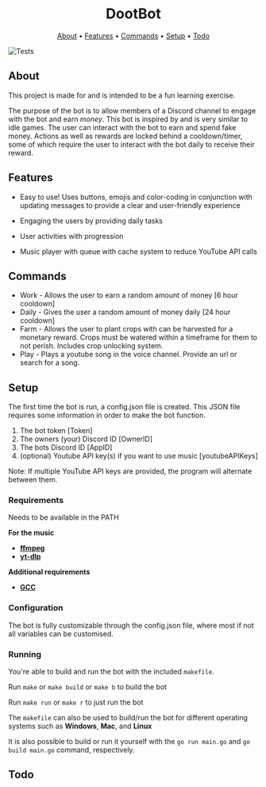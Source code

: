 <h1 align="center">
  DootBot
</h1>

<p align="center">
  <a href="#about">About</a>
  •
  <a href="#features">Features</a>
  •
  <a href="#commands">Commands</a>
  •
  <a href="#setup">Setup</a>
  •
  <a href="#todo">Todo</a>
  
</p>

![Tests](https://github.com/CarlFlo/dootBot/actions/workflows/go.yml/badge.svg)

## About

This project is made for and is intended to be a fun learning exercise.

The purpose of the bot is to allow members of a Discord channel to engage with the bot and earn *money*. This bot is inspired by and is very similar to idle games. The user can interact with the bot to earn and spend fake money. Actions as well as rewards are locked behind a cooldown/timer, some of which require the user to interact with the bot daily to receive their reward.

## Features

- Easy to use! Uses buttons, emojis and color-coding in conjunction with updating messages to provide a clear and user-friendly experience 

- Engaging the users by providing daily tasks 

- User activities with progression

- Music player with queue with cache system to reduce YouTube API calls

## Commands

- Work - Allows the user to earn a random amount of money [6 hour cooldown]
- Daily - Gives the user a random amount of money daily [24 hour cooldown]
- Farm - Allows the user to plant crops with can be harvested for a monetary reward. Crops must be watered within a timeframe for them to not perish. Includes crop unlocking system.
- Play - Plays a youtube song in the voice channel. Provide an url or search for a song.

## Setup

The first time the bot is run, a config.json file is created. This JSON file requires some information in order to make the bot function.

1. The bot token [Token]
2. The owners (your) Discord ID [OwnerID]
3. The bots Discord ID [AppID]
4. (optional) Youtube API key(s) if you want to use music [youtubeAPIKeys] 


Note: If multiple YouTube API keys are provided, the program will alternate between them.

### Requirements 

Needs to be available in the PATH

**For the music**
* [**ffmpeg**](https://ffmpeg.org/download.html)
* [**yt-dlp**](https://github.com/yt-dlp/yt-dlp/releases)

**Additional requirements**
* [**GCC**](https://gcc.gnu.org/)

### Configuration

The bot is fully customizable through the config.json file, where most if not all variables can be customised.

### Running

You're able to build and run the bot with the included `makefile`.

Run `make` or `make build` or `make b` to build the bot

Run `make run` or `make r` to just run the bot

The `makefile` can also be used to build/run the bot for different operating systems such as **Windows**, **Mac**, and **Linux**

It is also possible to build or run it yourself with the `go run main.go` and `go build main.go` command, respectively.

## Todo

